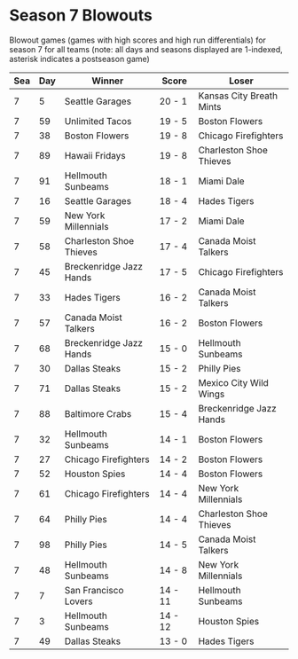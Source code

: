 # Season 7 Blowouts



Blowout games (games with high scores and high run differentials) for season 7 for all teams (note: all days and seasons displayed are 1-indexed, asterisk indicates a postseason game)


| Sea | Day | Winner | Score | Loser | 
| ------ |------ |------ |------ |------ |
| 7 | 5 | Seattle Garages | 20 - 1 | Kansas City Breath Mints | 
| 7 | 59 | Unlimited Tacos | 19 - 5 | Boston Flowers | 
| 7 | 38 | Boston Flowers | 19 - 8 | Chicago Firefighters | 
| 7 | 89 | Hawaii Fridays | 19 - 8 | Charleston Shoe Thieves | 
| 7 | 91 | Hellmouth Sunbeams | 18 - 1 | Miami Dale | 
| 7 | 16 | Seattle Garages | 18 - 4 | Hades Tigers | 
| 7 | 59 | New York Millennials | 17 - 2 | Miami Dale | 
| 7 | 58 | Charleston Shoe Thieves | 17 - 4 | Canada Moist Talkers | 
| 7 | 45 | Breckenridge Jazz Hands | 17 - 5 | Chicago Firefighters | 
| 7 | 33 | Hades Tigers | 16 - 2 | Canada Moist Talkers | 
| 7 | 57 | Canada Moist Talkers | 16 - 2 | Boston Flowers | 
| 7 | 68 | Breckenridge Jazz Hands | 15 - 0 | Hellmouth Sunbeams | 
| 7 | 30 | Dallas Steaks | 15 - 2 | Philly Pies | 
| 7 | 71 | Dallas Steaks | 15 - 2 | Mexico City Wild Wings | 
| 7 | 88 | Baltimore Crabs | 15 - 4 | Breckenridge Jazz Hands | 
| 7 | 32 | Hellmouth Sunbeams | 14 - 1 | Boston Flowers | 
| 7 | 27 | Chicago Firefighters | 14 - 2 | Boston Flowers | 
| 7 | 52 | Houston Spies | 14 - 4 | Boston Flowers | 
| 7 | 61 | Chicago Firefighters | 14 - 4 | New York Millennials | 
| 7 | 64 | Philly Pies | 14 - 4 | Charleston Shoe Thieves | 
| 7 | 98 | Philly Pies | 14 - 5 | Canada Moist Talkers | 
| 7 | 48 | Hellmouth Sunbeams | 14 - 8 | New York Millennials | 
| 7 | 7 | San Francisco Lovers | 14 - 11 | Hellmouth Sunbeams | 
| 7 | 3 | Hellmouth Sunbeams | 14 - 12 | Houston Spies | 
| 7 | 49 | Dallas Steaks | 13 - 0 | Hades Tigers | 


